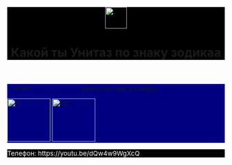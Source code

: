 <html>
    <body>
        <header style="background-color:black">
    <img src="https://png.klev.club/uploads/posts/2024-04/thumbs/png-klev-club-tv5g-p-unitaz-png-2.png" height="50px"/>
    <h1>Какой ты Унитаз по знаку зодикаа</h1>
        </header>
        <main style="background-color:navy">
    <p>ㅤ козёлㅤㅤㅤ----ㅤㅤㅤㅤунитаз смотрит в камеру</p>
    <img src="https://upload.wikimedia.org/wikipedia/commons/e/e6/RR5110-0049R.gif" alt="q1" height="100">
    <img src="https://png.pngtree.com/png-clipart/20240131/original/pngtree-toilet-bowl-isolated-ceramic-photo-png-image_14192498.png" alt="q2"height="100"/>
"
       </main>
       <main style="background-color:black">
    <p style="font-size:15px; color: white"> 
    <p style="font-size:15px; color: white">Телефон: https://youtu.be/dQw4w9WgXcQ</p>
       </main>
    </body>
</html>
